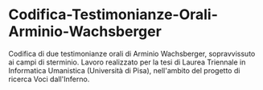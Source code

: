 # Codifica-Testimonianze-Orali-Arminio-Wachsberger

Codifica di due testimonianze orali di Arminio Wachsberger, sopravvissuto ai campi di sterminio. Lavoro realizzato per la tesi di Laurea Triennale in Informatica Umanistica (Università di Pisa), nell'ambito del progetto di ricerca Voci dall'Inferno.
